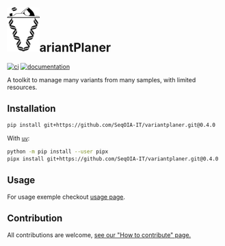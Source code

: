 # <img src="https://github.com/SeqOIA-IT/variantplaner/raw/main/docs/logo.svg" alt="variantplaner logo" width="15%">ariantPlaner

[![ci](https://github.com/SeqOIA-IT/variantplaner/workflows/ci/badge.svg)](https://github.com/SeqOIA-IT/variantplaner/actions?query=workflow%3Aci)
[![documentation](https://img.shields.io/badge/docs-mkdocs-708FCC.svg?style=flat)](https://SeqOIA-IT.github.io/variantplaner/)

A toolkit to manage many variants from many samples, with limited resources.

## Installation

```bash
pip install git+https://github.com/SeqOIA-IT/variantplaner.git@0.4.0
```

With [`uv`](https://docs.astral.sh/uv/):


```bash
python -m pip install --user pipx
pipx install git+https://github.com/SeqOIA-IT/variantplaner.git@0.4.0
```

## Usage

For usage exemple checkout [usage page](https://seqoia-it.github.io/variantplaner/usage/).

## Contribution

All contributions are welcome, [see our "How to contribute" page.](https://seqoia-it.github.io/variantplaner/contributing/)
